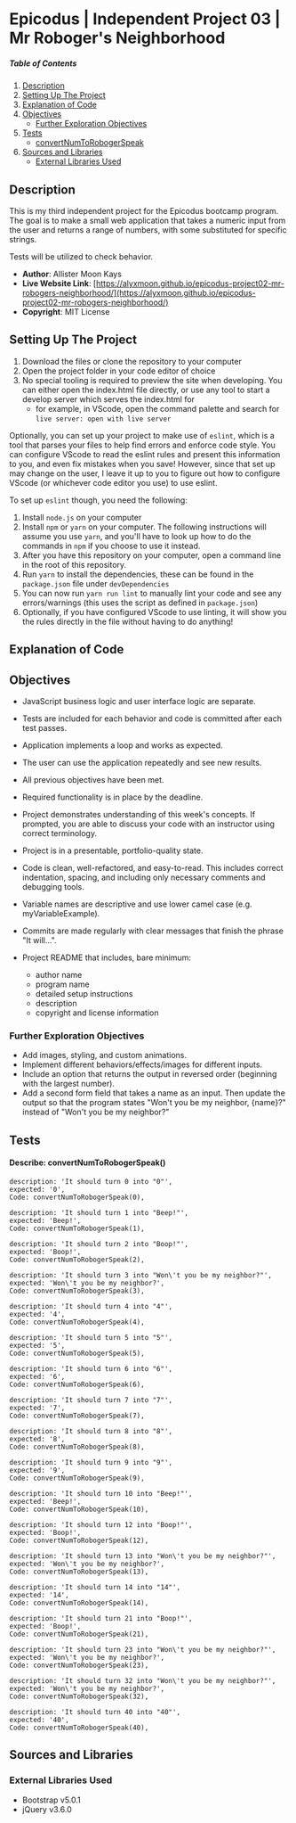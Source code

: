 # Epicodus | Independent Project 03 | Mr Roboger's Neighborhood

##### Table of Contents
1. [Description](#description)
2. [Setting Up The Project](#setting-up-the-project)
3. [Explanation of Code](#explanation-of-code)
4. [Objectives](#objectives)
   - [Further Exploration Objectives](#further-exploration-objectives)
5. [Tests](#tests)
   - [convertNumToRobogerSpeak](#describe-convertnumtorobogerspeak)
6. [Sources and Libraries](#sources-and-libraries)
   - [External Libraries Used](#external-libraries-used)

## Description

This is my third independent project for the Epicodus bootcamp program. The goal is to make a small web application that takes a numeric input from the user and returns a range of numbers, with some substituted for specific strings.

Tests will be utilized to check behavior.

- **Author**: Allister Moon Kays
- **Live Website Link**: [https://alyxmoon.github.io/epicodus-project02-mr-robogers-neighborhood/](https://alyxmoon.github.io/epicodus-project02-mr-robogers-neighborhood/)
- **Copyright**: MIT License

## Setting Up The Project
1. Download the files or clone the repository to your computer
2. Open the project folder in your code editor of choice
3. No special tooling is required to preview the site when developing. You can either open the index.html file directly, or use any tool to start a develop server which serves the index.html for
   - for example, in VScode, open the command palette and search for `live server: open with live server`

Optionally, you can set up your project to make use of `eslint`, which is a tool that parses your files to help find errors and enforce code style. You can configure VScode to read the eslint rules and present this information to you, and even fix mistakes when you save! However, since that set up may change on the user, I leave it up to you to figure out how to configure VScode (or whichever code editor you use) to use eslint.

To set up `eslint` though, you need the following:
1. Install `node.js` on your computer
2. Install `npm` or `yarn` on your computer. The following instructions will assume you use `yarn`, and you'll have to look up how to do the commands in `npm` if you choose to use it instead.
3. After you have this repository on your computer, open a command line in the root of this repository.
4. Run `yarn` to install the dependencies, these can be found in the `package.json` file under `devDependencies`
5. You can now run `yarn run lint` to manually lint your code and see any errors/warnings (this uses the script as defined in `package.json`)
6. Optionally, if you have configured VScode to use linting, it will show you the rules directly in the file without having to do anything!

## Explanation of Code

## Objectives
- JavaScript business logic and user interface logic are separate.
- Tests are included for each behavior and code is committed after each test passes.
- Application implements a loop and works as expected.
- The user can use the application repeatedly and see new results.
- All previous objectives have been met.
- Required functionality is in place by the deadline.
- Project demonstrates understanding of this week's concepts. If prompted, you are able to discuss your code with an instructor using correct terminology.

- Project is in a presentable, portfolio-quality state.
- Code is clean, well-refactored, and easy-to-read. This includes correct indentation, spacing, and including only necessary comments and debugging tools.
- Variable names are descriptive and use lower camel case (e.g. myVariableExample).
- Commits are made regularly with clear messages that finish the phrase "It will…".
- Project README that includes, bare minimum:
  - author name
  - program name
  - detailed setup instructions
  - description
  - copyright and license information

### Further Exploration Objectives
- Add images, styling, and custom animations.
- Implement different behaviors/effects/images for different inputs.
- Include an option that returns the output in reversed order (beginning with the largest number).
- Add a second form field that takes a name as an input. Then update the output so that the program states "Won't you be my neighbor, {name}?" instead of "Won't you be my neighbor?"

## Tests

#### Describe: convertNumToRobogerSpeak()

```
description: 'It should turn 0 into "0"',
expected: '0',
Code: convertNumToRobogerSpeak(0),
```

```
description: 'It should turn 1 into "Beep!"',
expected: 'Beep!',
Code: convertNumToRobogerSpeak(1),
```

```
description: 'It should turn 2 into "Boop!"',
expected: 'Boop!',
Code: convertNumToRobogerSpeak(2),
```

```
description: 'It should turn 3 into "Won\'t you be my neighbor?"',
expected: 'Won\'t you be my neighbor?',
Code: convertNumToRobogerSpeak(3),
```

```
description: 'It should turn 4 into "4"',
expected: '4',
Code: convertNumToRobogerSpeak(4),
```

```
description: 'It should turn 5 into "5"',
expected: '5',
Code: convertNumToRobogerSpeak(5),
```

```
description: 'It should turn 6 into "6"',
expected: '6',
Code: convertNumToRobogerSpeak(6),
```

```
description: 'It should turn 7 into "7"',
expected: '7',
Code: convertNumToRobogerSpeak(7),
```

```
description: 'It should turn 8 into "8"',
expected: '8',
Code: convertNumToRobogerSpeak(8),
```

```
description: 'It should turn 9 into "9"',
expected: '9',
Code: convertNumToRobogerSpeak(9),
```

```
description: 'It should turn 10 into "Beep!"',
expected: 'Beep!',
Code: convertNumToRobogerSpeak(10),
```

```
description: 'It should turn 12 into "Boop!"',
expected: 'Boop!',
Code: convertNumToRobogerSpeak(12),
```

```
description: 'It should turn 13 into "Won\'t you be my neighbor?"',
expected: 'Won\'t you be my neighbor?',
Code: convertNumToRobogerSpeak(13),
```

```
description: 'It should turn 14 into "14"',
expected: '14',
Code: convertNumToRobogerSpeak(14),
```

```
description: 'It should turn 21 into "Boop!"',
expected: 'Boop!',
Code: convertNumToRobogerSpeak(21),
```

```
description: 'It should turn 23 into "Won\'t you be my neighbor?"',
expected: 'Won\'t you be my neighbor?',
Code: convertNumToRobogerSpeak(23),
```

```
description: 'It should turn 32 into "Won\'t you be my neighbor?"',
expected: 'Won\'t you be my neighbor?',
Code: convertNumToRobogerSpeak(32),
```

```
description: 'It should turn 40 into "40"',
expected: '40',
Code: convertNumToRobogerSpeak(40),
```

## Sources and Libraries

### External Libraries Used
- Bootstrap v5.0.1
- jQuery v3.6.0

